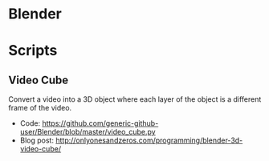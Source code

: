 # Blender

# Scripts

## Video Cube

Convert a video into a 3D object where each layer of the object is a different frame of the video.
 - Code: https://github.com/generic-github-user/Blender/blob/master/video_cube.py
 - Blog post: http://onlyonesandzeros.com/programming/blender-3d-video-cube/
